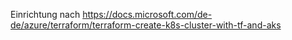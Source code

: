 Einrichtung nach
https://docs.microsoft.com/de-de/azure/terraform/terraform-create-k8s-cluster-with-tf-and-aks

